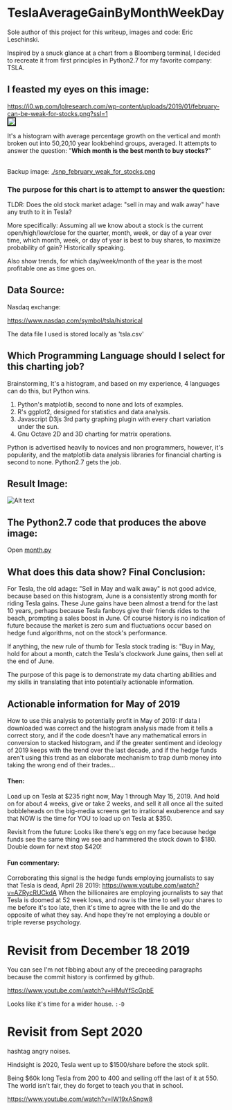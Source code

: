 
# TeslaAverageGainByMonthWeekDay

Sole author of this project for this writeup, images and code: Eric Leschinski.

Inspired by a snuck glance at a chart from a Bloomberg terminal, I decided to recreate it from first principles in Python2.7 for my favorite company: TSLA.

## I feasted my eyes on this image:

<a href="https://i0.wp.com/lplresearch.com/wp-content/uploads/2019/01/february-can-be-weak-for-stocks.png?ssl=1">
https://i0.wp.com/lplresearch.com/wp-content/uploads/2019/01/february-can-be-weak-for-stocks.png?ssl=1</a><br>

<img border=2 src="https://i0.wp.com/lplresearch.com/wp-content/uploads/2019/01/february-can-be-weak-for-stocks.png?ssl=1" />

It's a histogram with average percentage growth on the vertical and month broken out into 50,20,10 year lookbehind groups, averaged.  It attempts to answer the question: "**Which month is the best month to buy stocks?**"<br>
<br>

Backup image: <a href="./snp_february_weak_for_stocks.png">./snp_february_weak_for_stocks.png</a><br>

### The purpose for this chart is to attempt to answer the question: 

TLDR: Does the old stock market adage: "sell in may and walk away" have any truth to it in Tesla?

More specifically: Assuming all we know about a stock is the current open/high/low/close for the quarter, month, week, or day of a year over time, which month, week, or day of year is best to buy shares, to maximize probability of gain?  Historically speaking.

Also show trends, for which day/week/month of the year is the most profitable one as time goes on.  



## Data Source:

Nasdaq exchange:

<a href="https://www.nasdaq.com/symbol/tsla/historical">https://www.nasdaq.com/symbol/tsla/historical</a><br>

The data file I used is stored locally as 'tsla.csv'<br>

## Which Programming Language should I select for this charting job?

Brainstorming, It's a histogram, and based on my experience, 4 languages can do this, but Python wins.

1.  Python's matplotlib, second to none and lots of examples.
2.  R's ggplot2, designed for statistics and data analysis.
3.  Javascript D3js 3rd party graphing plugin with every chart variation under the sun.
4.  Gnu Octave 2D and 3D charting for matrix operations.

Python is advertised heavily to novices and non programmers, however, it's popularity, and the matplotlib data analysis libraries for financial charting is second to none.  Python2.7 gets the job.


## Result Image: 

![Alt text](./final.png?raw=true "so far so good")

## The Python2.7 code that produces the above image:

Open <a href="./month.py">month.py</a>

## What does this data show?  Final Conclusion:

For Tesla, the old adage: "Sell in May and walk away" is not good advice, because based on this histogram, June is a consistently strong month for riding Tesla gains.  These June gains have been almost a trend for the last 10 years, perhaps because Tesla fanboys give their friends rides to the beach, prompting a sales boost in June.  Of course history is no indication of future because the market is zero sum and fluctuations occur based on hedge fund algorithms, not on the stock's performance.  

If anything, the new rule of thumb for Tesla stock trading is: "Buy in May, hold for about a month, catch the Tesla's clockwork June gains, then sell at the end of June.

The purpose of this page is to demonstrate my data charting abilities and my skills in translating that into potentially actionable information. 

## Actionable information for May of 2019

How to use this analysis to potentially profit in May of 2019: If data I downloaded was correct and the histogram analysis made from it tells a correct story, and if the code doesn't have any mathematical errors in conversion to stacked histogram, and if the greater sentiment and ideology of 2019 keeps with the trend over the last decade, and if the hedge funds aren't using this trend as an elaborate mechanism to trap dumb money into taking the wrong end of their trades...

#### Then:

Load up on Tesla at $235 right now, May 1 through May 15, 2019.  And hold on for about 4 weeks, give or take 2 weeks, and sell it all once all the suited bobbleheads on the big-media screens get to irrational exuberence and say that NOW is the time for YOU to load up on Tesla at $350.  

Revisit from the future: Looks like there's egg on my face because hedge funds see the same thing we see and hammered the stock down to $180.  Double down for next stop $420!

#### Fun commentary:

Corroborating this signal is the hedge funds employing journalists to say that Tesla is dead, April 28 2019: https://www.youtube.com/watch?v=AZRycRUCkdA  When the billionaires are employing journalists to say that Tesla is doomed at 52 week lows, and now is the time to sell your shares to me before it's too late, then it's time to agree with the lie and do the opposite of what they say.  And hope they're not employing a double or triple reverse psychology.


# Revisit from December 18 2019

You can see I'm not fibbing about any of the preceeding paragraphs because the commit history is confirmed by github.

https://www.youtube.com/watch?v=HMuYfScGpbE

Looks like it's time for a wider house.  `:-D`

# Revisit from Sept 2020

hashtag angry noises. 

Hindsight is 2020, Tesla went up to $1500/share before the stock split.

Being $60k long Tesla from 200 to 400 and selling off the last of it at 550.  The world isn't fair, they do forget to teach you that in school.

https://www.youtube.com/watch?v=IW19xASnqw8
